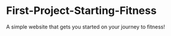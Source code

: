 # First-Project-Starting-Fitness
A simple website that gets you started on your journey to fitness!
